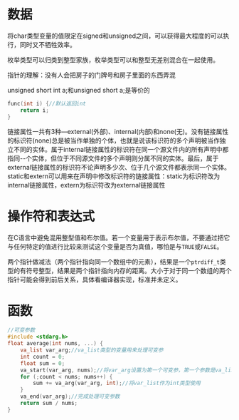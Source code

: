 # 数据

将char类型变量的值限定在signed和unsigned之间，可以获得最大程度的可以执行，同时又不牺牲效率。

枚举类型可以归类到整型家族，枚举类型可以和整型无差别混合在一起使用。

指针的理解：没有人会把房子的门牌号和房子里面的东西弄混

unsigned short int a;和unsigned short a;是等价的

```c
func(int i) {//默认返回int
    return i;
}
```

链接属性一共有3种—external(外部)、internal(内部)和none(无)。没有链接属性的标识符(none)总是被当作单独的个体，也就是说该标识符的多个声明被当作独立不同的实体。属于internal链接属性的标识符在同一个源文件内的所有声明中都指同--个实体，但位于不同源文件的多个声明则分属不同的实体。最后，属于external链接属性的标识符不论声明多少次、位于几个源文件都表示同一个实体。static和extern可以用来在声明中修改标识符的链接属性：static为标识符改为internal链接属性，extern为标识符改为external链接属性

# 操作符和表达式

在C语言中避免混用整型值和布尔值。若一个变量用于表示布尔值，不要通过把它与任何特定的值进行比较来测试这个变量是否为真值，哪怕是与`TRUE`或`FALSE`。

两个指针做减法（两个指针指向同一个数组中的元素），结果是一个`ptrdiff_t`类型的有符号整型，结果是两个指针指向内存的距离。大小于对于同一个数组的两个指针可能会得到前后关系，具体看编译器实现，标准并未定义。

# 函数

```c
//可变参数
#include <stdarg.h>
float average(int nums, ...) {
    va_list var_arg;//va_list类型的变量用来处理可变参
    int count = 0;
    float sum = 0;
    va_start(var_arg, nums);//将var_arg设置为第一个可变参，第一个参数是va_list类型变量，第二个变量是最后一个有名参数，
    for (;count < nums; nums++) {
        sum += va_arg(var_arg, int);//将var_list作为int类型使用
    }
    va_end(var_arg);//完成处理可变参数
    return sum / nums;
}

```

